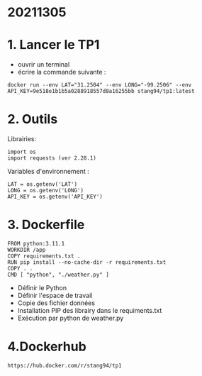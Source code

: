 # 20211305

# 1. Lancer le TP1
- ouvrir un terminal
- écrire la commande suivante :
```
docker run --env LAT="31.2504" --env LONG="-99.2506" --env API_KEY=9e518e1b1b5a0288918557d8a16255bb stang94/tp1:latest
```

# 2. Outils
Librairies:
```
import os
import requests (ver 2.28.1)
```
Variables d'environnement :
```
LAT = os.getenv('LAT')
LONG = os.getenv('LONG')
API_KEY = os.getenv('API_KEY')
```

# 3. Dockerfile
```
FROM python:3.11.1
WORKDIR /app
COPY requirements.txt .
RUN pip install --no-cache-dir -r requirements.txt
COPY . .
CMD [ "python", "./weather.py" ]
```
- Définir le Python
- Définir l'espace de travail
- Copie des fichier données
- Installation PIP des librairy dans le requiments.txt
- Exécution par python de weather.py

# 4.Dockerhub
```
https://hub.docker.com/r/stang94/tp1
```
